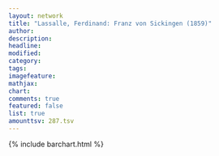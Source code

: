 ```yaml
---
layout: network
title: "Lassalle, Ferdinand: Franz von Sickingen (1859)"
author:
description:
headline:
modified:
category:
tags:
imagefeature: 
mathjax: 
chart: 
comments: true
featured: false
list: true
amounttsv: 287.tsv
---
```

{% include barchart.html %}
